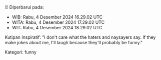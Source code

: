 ⏰ Diperbarui pada:
- WIB: Rabu, 4 Desember 2024 16.29.02 UTC
- WITA: Rabu, 4 Desember 2024 17.29.02 UTC
- WIT: Rabu, 4 Desember 2024 18.29.02 UTC

Kutipan Inspiratif:
"I don't care what the haters and naysayers say. If they make jokes about me, I'll laugh because they'll probably be funny."


Kategori: funny

